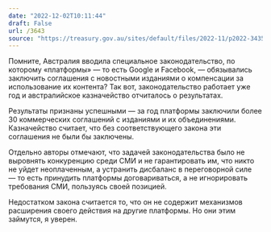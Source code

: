 ```yaml
---
date: "2022-12-02T10:11:44"
draft: False
url: /3643
source: "https://treasury.gov.au/sites/default/files/2022-11/p2022-343549.pdf"
---
```


Помните, Австралия вводила специальное законодательство, по которому «платформы» — то есть Google и Facebook, — обязывались заключить соглашения с новостными изданиями о компенсации за использование их контента? Так вот, законодательство работает уже год и австралийское казначейство отчиталось о результатах.

Результаты признаны успешными — за год платформы заключили более 30 коммерческих соглашений с изданиями и их объединениями. Казначейство считает, что без соответствующего закона эти соглашения не были бы заключены. 

Отдельно авторы отмечают, что задачей законодательства было не выровнять конкуренцию среди СМИ и не гарантировать им, что никто не уйдет неоплаченным, а устранить дисбаланс в переговорной силе — то есть принудить платформы договариваться, а не игнорировать требования СМИ, пользуясь своей позицией.

Недостатком закона считается то, что он не содержит механизмов расширения своего действия на другие платформы. Но они этим займутся, я уверен.
